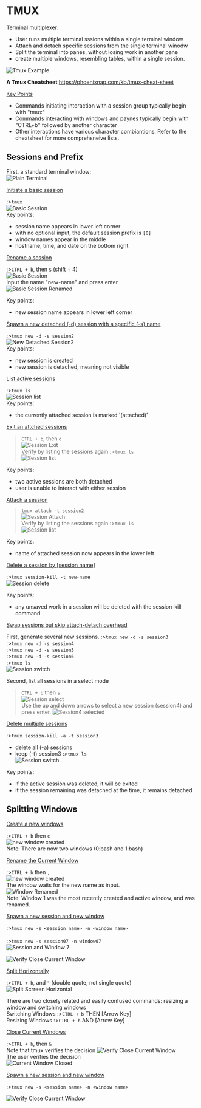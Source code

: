 # TMUX

Terminal multiplexer:

- User runs multiple terminal sssions within a single terminal window
- Attach and detach specific sessions from the single terminal winodw
- Split the terminal into panes, without losing work in another pane
- create multiple windows, resembling tables, within a single session.

![Tmux Example](/images/tmux.png)

**A Tmux Cheatsheet**
https://phoenixnap.com/kb/tmux-cheat-sheet

<ins>Key Points</ins>

- Commands initiating interaction with a session group typically begin with "tmux"
- Commands interacting with windows and paynes typically begin with "CTRL+b" followed by another character
- Other interactions have various character combiantions. Refer to the cheatsheet for more comprehsneive lists.

## Sessions and Prefix

First, a standard terminal window:<br>
![Plain Terminal](/images/terminal.png)<br>

<ins>Initiate a basic session</ins>

:>````tmux````<br>
![Basic Session](/images/basicSession.png)<br>
Key points:

- session name appears in lower left corner
- with no optional input, the default session prefix is `[0]`
- window names appear in the middle
- hostname, time, and date on the bottom right


<ins>Rename a session</ins>

:>````CTRL + b````, then ````$```` (shift + 4)<br>
![Basic Session](/images/sessionRename.png)<br>
Input the name "new-name" and press enter<br>
![Basic Session Renamed](/images/sessionRenamed.png)<br>

Key points:
- new session name appears in lower left corner

<ins>Spawn a new detached (-d) session with a specific (-s) name</ins>

:>````tmux new -d -s session2````<br>
![New Detached Session2](/images/newDetachedSession.png)<br>
Key points:

- new session is created
- new session is detached, meaning not visible

<ins>List active sessions</ins>

:>````tmux ls````<br>
![Session list](/images/sessionList.png)<br>
Key points:

- the currently attached session is marked '(attached)'

<ins>Exit an attched sessions</ins>

>````CTRL + b````, then ````d````<br>
![Session Exit](/images/sessionExit.png)<br>
Verify by listing the sessions again
:>````tmux ls````<br>
![Session list](/images/sessionListAfterExit.png)<br>

Key points:

- two active sessions are both detached
- user is unable to interact with either session

<ins>Attach a session</ins>

>````tmux attach -t session2````<br>
![Session Attach](/images/sessionAttach.png)<br>
Verify by listing the sessions again
:>````tmux ls````<br>
![Session list](/images/sessionListAfterAttached.png)<br>

Key points:

- name of attached session now appears in the lower left

<ins>Delete a session by [session name]</ins>

:>````tmux session-kill -t new-name````<br>
![Session delete](/images/sessionNameKill.png)<br>

Key points:

- any unsaved work in a session will be deleted with the session-kill command

<ins>Swap sessions but skip attach-detach overhead</ins>

First, generate several new sessions.
:>````tmux new -d -s session3````<br>
:>````tmux new -d -s session4````<br>
:>````tmux new -d -s session5````<br>
:>````tmux new -d -s session6````<br>
:>````tmux ls````<br>
![Session switch](/images/sessionSwitchNewSessions.png)<br>

Second, list all sessions in a select mode
>````CTRL + b```` then ````s````<br>
![Session select](/images/sessionSelect.png)<br>
Use the up and down arrows to select a new session (session4) and press enter.
![Session4 selected](/images/sessionSelect4.png)<br>

<ins>Delete multiple sessions</ins>

:>````tmux session-kill -a -t session3````<br>

- delete all (-a) sessions
- keep (-t) session3
:>````tmux ls````<br>
![Session switch](/images/sessionKillMultiple.png)<br>

Key points:

- If the active session was deleted, it will be exited
- if the session remaining was detached at the time, it remains detached

## Splitting Windows

<ins>Create a new windows</ins>

:>````CTRL + b```` then ````c````<br>
![new window created](/images/createNewWindow.png)<br>
Note: There are now two windows (0:bash and 1:bash)

<ins>Rename the Current Window</ins>

:>````CTRL + b```` then ````,````<br>
![new window created](/images/windowRenaming.png)<br>
The window waits for the new name as input.<br>
![Window Renamed](/images/windowRenamed.png)<br>
Note: Window 1 was the most recently created and active window, and was renamed.




<ins>Spawn a new session and new window</ins>

:>````tmux new -s <session name> -n <window name> ```` <br><br>
:>````tmux new -s session07 -n window07 ```` <br>
![Session and Window 7](/images/session07.png)<br>



![Verify Close Current Window](/images/closeCurrentWindow.png)<br>


 
<ins>Split Horizontally</ins>

:>````CTRL + b````, and ```` " ```` (double quote, not single quote) <br>
![Split Scrreen Horizontal](/images/splitScreenHorizontal.png)<br>

There are two closely related and easily confused commands: resizing a window and switching windows<br>
Switching Windows :>````CTRL + b```` THEN [Arrow Key] <br>
Resizing Windows :>````CTRL + b```` AND [Arrow Key] <br>

<ins>Close Current Windows</ins>

:>````CTRL + b````, then ```` & ```` <br>
Note that tmux verifies the decision
![Verify Close Current Window](/images/closeCurrentWindow.png)<br>
The user verifies the decision<br>
![Current Window Closed](/images/closeCurrentWindowVerified.png)<br>


<ins>Spawn a new session and new window</ins>

:>````tmux new -s <session name> -n <window name> ```` <br>

![Verify Close Current Window](/images/closeCurrentWindow.png)<br>








